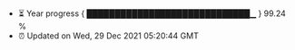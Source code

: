 - ⏳ Year progress { █████████████████████████████▁ } 99.24 %
- ⏰ Updated on Wed, 29 Dec 2021 05:20:44 GMT

